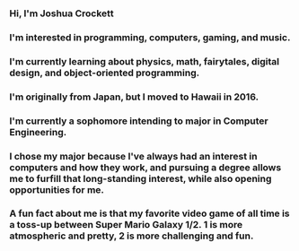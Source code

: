 ### Hi, I'm Joshua Crockett
### I'm interested in programming, computers, gaming, and music.
### I'm currently learning about physics, math, fairytales, digital design, and object-oriented programming.
### I'm originally from Japan, but I moved to Hawaii in 2016.
### I'm currently a sophomore intending to major in Computer Engineering.
### I chose my major because I've always had an interest in computers and how they work, and pursuing a degree allows me to furfill that long-standing interest, while also opening opportunities for me.
### A fun fact about me is that my favorite video game of all time is a toss-up between Super Mario Galaxy 1/2. 1 is more atmospheric and pretty, 2 is more challenging and fun.

<!--
**JoshCrockett/joshcrockett** is a ✨ _special_ ✨ repository because its `README.md` (this file) appears on your GitHub profile.

Here are some ideas to get you started:

- 🔭 I’m currently working on ...
- 🌱 I’m currently learning ...
- 👯 I’m looking to collaborate on ...
- 🤔 I’m looking for help with ...
- 💬 Ask me about ...
- 📫 How to reach me: ...
- 😄 Pronouns: ...
- ⚡ Fun fact: ...
-->
